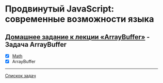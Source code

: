 # Продвинутый JavaScript: современные возможности языка
## [Домашнее задание к лекции «ArrayBuffer»](https://github.com/TomSG03/ajs-homeworks/tree/master/oop) - Задача ArrayBuffer
- [x] [Math](https://github.com/TomSG03/ajs-homeworks-arraybuffer-math)
- [x] ArrayBuffer

---
[Спискок задач](https://github.com/TomSG03/ajs-homeworks-list)

